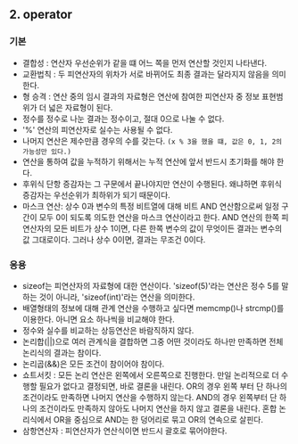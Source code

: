 ## 2. operator

### 기본
- 결합성 : 연산자 우선순위가 같을 떄 어느 쪽을 먼저 연산할 것인지 나타낸다.
- 교환법칙 : 두 피연산자의 위차가 서로 바뀌어도 최종 결과는 달라지지 않음을 의미한다.
- 형 승격 : 연산 중의 임시 결과의 자료형은 연산에 참여한 피연산자 중 정보 표현범위가 더 넓은 자료형이 된다.
- 정수를 정수로 나눈 결과는 정수이고, 절대 0으로 나눌 수 없다.
- '%' 연산의 피연산자로 실수는 사용될 수 없다.
- 나머지 연산은 제수만큼 경우의 수를 갖는다. `(x % 3을 했을 떄, 값은 0, 1, 2의 가능성만 있다.)`
- 연산을 통하여 값을 누적하기 위해서는 누적 연산에 앞서 반드시 초기화를 해야 한다.
- 후위식 단항 증감자는 그 구문에서 끝나야지만 연산이 수행된다. 왜냐하면 후위식 증감자는 우선순위가 최하위가 되기 때문이다.
- 마스크 연산: 상수 0과 변수의 특정 비트열에 대해 비트 AND 연산함으로써 일정 구간이 모두 0이 되도록 의도한 연산을 마스크 연산이라고 한다. AND 연산의 한쪽 피연산자의 모든 비트가 상수 1이면, 다른 한쪽 변수의 값이 무엇이든 결과는 변수의 값 그대로이다. 그러나 상수 0이면, 결과는 무조건 0이다.

### 응용
- sizeof는 피연산자의 자료형에 대한 연산이다. 'sizeof(5)'라는 연산은 정수 5를 말하는 것이 아니라, 'sizeof(int)'라는 연산을 의미한다.
- 배열형태의 정보에 대해 관계 연산을 수행하고 싶다면 memcmp()나 strcmp()를 이용한다. 아니면 요소 하나씩을 비교해야 한다.
- 정수와 실수를 비교하는 상등연산은 바람직하지 않다.
- 논리합(||)으로 여러 관계식을 결합하면 그중 어떤 것이라도 하나만 만족하면 전체 논리식의 결과는 참이다.
- 논리곱(&&)은 모든 조건이 참이어야 참이다.
- 쇼트서킷 : 모든 논리 연산은 왼쪽에서 오른쪽으로 진행한다. 만일 논리적으로 더 수행할 필요가 없다고 결정되면, 바로 결론을 내린다. OR의 경우 왼쪽 부터 단 하나의 조건이라도 만족하면 나머지 연산을 수행하지 않는다. AND의 경우 왼쪽부터 단 하나의 조건이라도 만족하지 않아도 나머지 연산을 하지 않고 결론을 내린다. 혼합 논리식에서 OR을 중심으로 AND는 한 덩어리로 묶고 OR의 연속으로 살핀다.
- 삼항연산자 : 피연산자가 연산식이면 반드시 괄호로 묶어야한다.